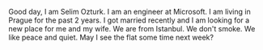 
Good day, I am Selim Ozturk. I am an engineer at Microsoft. I am living in Prague for the past 2 years. I got married recently and I am looking for a new place for me and my wife. We are from Istanbul. We don't smoke. We like peace and quiet. 
May I see the flat some time next week? 
